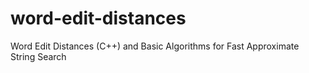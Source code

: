 # word-edit-distances
Word Edit Distances (C++) and Basic Algorithms for Fast Approximate String Search
